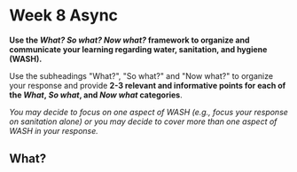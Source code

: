 # Week 8 Async
**Use the _What? So what? Now what?_ framework to organize and communicate your learning regarding water, sanitation, and hygiene (WASH).** 

Use the subheadings "What?", "So what?" and "Now what?" to organize your response and provide **2-3 relevant and informative points for each of the _What_, _So what_, and _Now what_ categories**. 

_You may decide to focus on one aspect of WASH (e.g., focus your response on sanitation alone) or you may decide to cover more than one aspect of WASH in your response._

## What?
